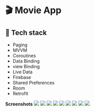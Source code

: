 # :clapper:	Movie App


## :rocket: Tech stack
 
- Paging
- MVVM
- Coroutines
- Data Binding
- view Binding
- Live Data
- Firebase
- Shared Preferences
- Room
- Retrofit


**Screenshots**
<img src="home.jpeg">
<img src="home_no_internet.jpeg">
<img src="login.jpeg">
<img src="logout.jpeg">
<img src="search genres 1.jpeg">
<img src="search genres 2.jpeg">
<img src="search history.jpeg">
<img src="search.jpeg">
<img src="favourite.jpeg">


